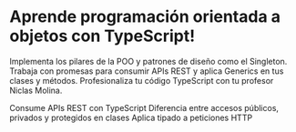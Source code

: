 <h1>Aprende programación orientada a objetos con TypeScript!</h1>

Implementa los pilares de la POO y patrones de diseño como el Singleton. 
Trabaja con promesas para consumir APIs REST y aplica Generics en tus clases y métodos. 
Profesionaliza tu código TypeScript con tu profesor Niclas Molina.

Consume APIs REST con TypeScript
Diferencia entre accesos públicos, privados y protegidos en clases
Aplica tipado a peticiones HTTP
